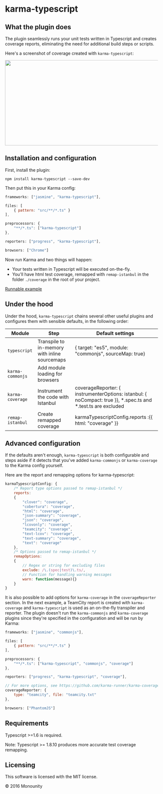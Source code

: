 # karma-typescript

## What the plugin does

The plugin seamlessly runs your unit tests written in Typescript and creates coverage reports, eliminating the need for additional build steps or scripts.

Here's a screenshot of coverage created with `karma-typescript`:

<img src="http://i.imgur.com/sc4Mswh.png" width="580" height="280" />

## Installation and configuration

First, install the plugin:

`npm install karma-typescript --save-dev`

Then put this in your Karma config:

```javascript
frameworks: ["jasmine", "karma-typescript"],

files: [
    { pattern: "src/**/*.ts" }
],

preprocessors: {
    "**/*.ts": ["karma-typescript"]
},

reporters: ["progress", "karma-typescript"],

browsers: ["Chrome"]
```

Now run Karma and two things will happen:

* Your tests written in Typescript will be executed on-the-fly.
* You'll have html test coverage, remapped with `remap-istanbul` in the folder `./coverage` in the root of your project.


[Runnable example](https://github.com/monounity/karma-typescript/tree/master/example-project)

## Under the hood

Under the hood, `karma-typescript` chains several other useful plugins and configures them with sensible defaults, in the following order:

|Module|Step|Default settings|
|---|---|---|
|`typescript`|Transpile to in-memory with inline sourcemaps|{ target: "es5", module: "commonjs", sourceMap: true}|
|`karma-commonjs`|Add module loading for browsers||
|`karma-coverage`|Instrument the code with Istanbul| coverageReporter: { instrumenterOptions: istanbul: { noCompact: true }}, *.spec.ts and &ast;.test.ts are excluded|
|`remap-istanbul`|Create remapped coverage|karmaTypescriptConfig.reports :{{ html: "coverage" }}|

## Advanced configuration

If the defaults aren't enough, `karma-typescript` is both configurable and steps aside if it detects that you've added `karma-commonjs` or `karma-coverage` to the Karma config yourself.

Here are the report and remapping options for karma-typescript:

```javascript
karmaTypescriptConfig: {
    /* Report type options passed to remap-istanbul */
    reports:
    {
        "clover": "coverage",
        "cobertura": "coverage",
        "html": "coverage",
        "json-summary": "coverage",
        "json": "coverage",
        "lcovonly": "coverage",
        "teamcity": "coverage",
        "text-lcov": "coverage",
        "text-summary": "coverage",
        "text": "coverage"
    },
    /* Options passed to remap-istanbul */
    remapOptions:
    {
        // Regex or string for excluding files
        exclude: /\.(spec|test)\.ts/,
        // Function for handling warning messages
        warn: function(message){}
    }
}
```

It is also possible to add options for `karma-coverage` in the `coverageReporter` section. In the next example, a TeamCity report is created with `karma-coverage` and `karma-typescript` is used as an on-the-fly transpiler and reporter. The plugin doesn't run the `karma-commonjs` and `karma-coverage` plugins since they're specified in the configuration and will be run by Karma:

```javascript
frameworks: ["jasmine", "commonjs"],

files: [
    { pattern: "src/**/*.ts" }
],

preprocessors: {
    "**/*.ts": ["karma-typescript", "commonjs", "coverage"]
},

reporters: ["progress", "karma-typescript", "coverage"],

// For more options, see https://github.com/karma-runner/karma-coverage
coverageReporter: {
    type: "teamcity", file: "teamcity.txt"
},

browsers: ["PhantomJS"]
```

## Requirements

Typescript >=1.6 is required.

Note: Typescript >= 1.8.10 produces more accurate test coverage remapping.

## Licensing

This software is licensed with the MIT license.

© 2016 Monounity
